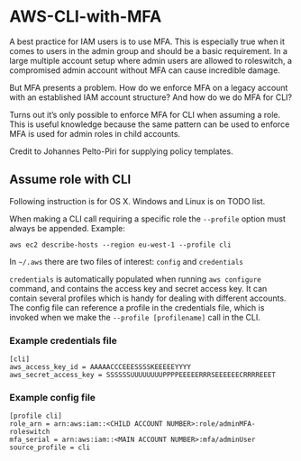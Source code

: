 # AWS-CLI-with-MFA
A best practice for IAM users is to use MFA. This is especially true when it comes to users in the admin group and should be a basic requirement. In a large multiple account setup where admin users are allowed to roleswitch, a compromised admin account without MFA can cause incredible damage. 

But MFA presents a problem. How do we enforce MFA on a legacy account with an established IAM account structure? And how do we do MFA for CLI?

Turns out it’s only possible to enforce MFA for CLI when assuming a role. This is useful knowledge because the same pattern can be used to enforce MFA is used for admin roles in child accounts.

Credit to Johannes Pelto-Piri for supplying policy templates.

## Assume role with CLI
Following instruction is for OS X. Windows and Linux is on TODO list.

When making a CLI call requiring a specific role the `--profile` option must always be appended. 
Example:

```
aws ec2 describe-hosts --region eu-west-1 --profile cli
```

In `~/.aws` there are two files of interest: `config` and `credentials`

`credentials` is automatically populated when running `aws configure` command, and contains the access key and secret access key. It can contain several profiles which is handy for dealing with different accounts. The config file can reference a profile in the credentials file, which is invoked when we make the `--profile [profilename]` call in the CLI.

### Example credentials file
```
[cli]
aws_access_key_id = AAAAACCCEEESSSSKEEEEEYYYY
aws_secret_access_key = SSSSSSUUUUUUUUPPPPEEEEERRRSEEEEEECRRRREEET
```

### Example config file
```
[profile cli]
role_arn = arn:aws:iam::<CHILD ACCOUNT NUMBER>:role/adminMFA-roleswitch
mfa_serial = arn:aws:iam::<MAIN ACCOUNT NUMBER>:mfa/adminUser
source_profile = cli
```
